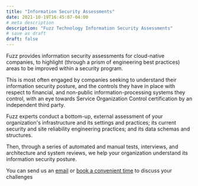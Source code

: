 ```yaml
---
title: "Information Security Assessments"
date: 2021-10-19T16:45:07-04:00
# meta description
description: "Fuzz Technology Information Security Assessments"
# save as draft
draft: false
---
```


Fuzz provides information security assessments for cloud-native companies, to highlight (through a prism of engineering best practices) areas to be improved within a security program. 

This is most often engaged by companies seeking to understand their information security posture, and the controls they have in place with respect to financial, and non-public information-processing systems they control, with an eye towards Service Organization Control certification by an independent third party.

Fuzz experts conduct a bottom-up, external assessment of your organization's infrastructure and its
settings and practices; its current security and site reliability engineering practices; and its data
schemas and structures.

Then, through a series of automated and manual tests, interviews, and architecture and system reviews, we help your organization understand its information security posture.

You can send us an [email](/contact) or [book a convenient time](https://calendly.com/fuzztechnology) to discuss your challenges